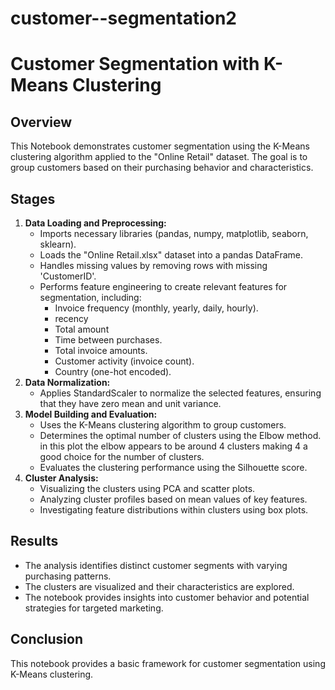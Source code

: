 # customer--segmentation2
# Customer Segmentation with K-Means Clustering

## Overview

This  Notebook demonstrates customer segmentation using the K-Means clustering algorithm applied to the "Online Retail" dataset. The goal is to group customers based on their purchasing behavior and characteristics.

## Stages

1. **Data Loading and Preprocessing:**
    - Imports necessary libraries (pandas, numpy, matplotlib, seaborn, sklearn).
    - Loads the "Online Retail.xlsx" dataset into a pandas DataFrame.
    - Handles missing values by removing rows with missing 'CustomerID'.
    - Performs feature engineering to create relevant features for segmentation, including:
        - Invoice frequency (monthly, yearly, daily, hourly).
        - recency
        - Total amount
        - Time between purchases.
        - Total invoice amounts.
        - Customer activity (invoice count).
        - Country (one-hot encoded).
2. **Data Normalization:**
    - Applies StandardScaler to normalize the selected features, ensuring that they have zero mean and unit variance.
3. **Model Building and Evaluation:**
    - Uses the K-Means clustering algorithm to group customers.
    - Determines the optimal number of clusters using the Elbow method. in this plot the elbow appears to be around 4 clusters making  4 a good choice for the number of clusters. 
    - Evaluates the clustering performance using the Silhouette score.
4. **Cluster Analysis:**
   - Visualizing the clusters using PCA and scatter plots.
   - Analyzing cluster profiles based on mean values of key features.
   - Investigating feature distributions within clusters using box plots.


## Results

- The analysis identifies distinct customer segments with varying purchasing patterns.
- The clusters are visualized and their characteristics are explored.
- The notebook provides insights into customer behavior and potential strategies for targeted marketing.




## Conclusion

This notebook provides a basic framework for customer segmentation using K-Means clustering.
